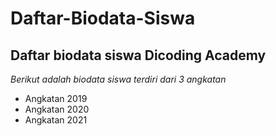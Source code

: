 Daftar-Biodata-Siswa
==
Daftar biodata siswa Dicoding Academy
--
*Berikut adalah biodata siswa terdiri dari 3 angkatan*
- Angkatan 2019
- Angkatan 2020
- Angkatan 2021
